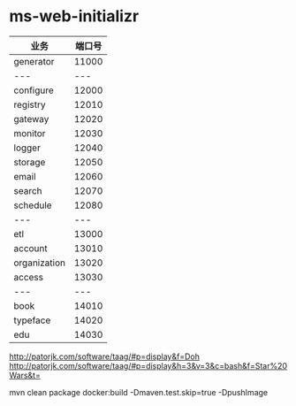 # ms-web-initializr
|业务|端口号|
|---|---|
|generator      |11000|
|---            |---  |
|configure      |12000|
|registry       |12010|
|gateway        |12020|
|monitor        |12030| 
|logger         |12040| 
|storage        |12050| 
|email          |12060|
|search         |12070| 
|schedule       |12080|
|---            |---  |                
|etl            |13000|
|account        |13010| 
|organization   |13020|
|access         |13030| 
|---            |---  |
|book           |14010| 
|typeface       |14020|
|edu            |14030| 

 

http://patorjk.com/software/taag/#p=display&f=Doh
http://patorjk.com/software/taag/#p=display&h=3&v=3&c=bash&f=Star%20Wars&t=

mvn clean package docker:build -Dmaven.test.skip=true -DpushImage
